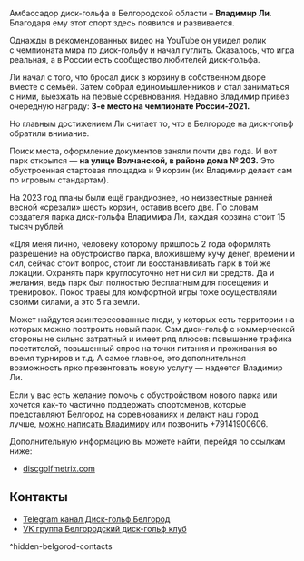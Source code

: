 Амбассадор диск-гольфа в Белгородской области – **Владимир Ли**. Благодаря ему этот спорт здесь появился и развивается.

Однажды в рекомендованных видео на YouTube он увидел ролик с чемпионата мира по диск-гольфу и начал гуглить. Оказалось, что игра реальная, а в России есть сообщество любителей диск-гольфа.

Ли начал с того, что бросал диск в корзину в собственном дворе вместе с семьёй. Затем собрал единомышленников и стал заниматься с ними, выезжать на первые соревнования. Недавно Владимир привёз очередную награду: **3-е место на чемпионате России-2021.**

Но главным достижением Ли считает то, что в Белгороде на диск-гольф обратили внимание.

Поиск места, оформление документов заняли почти два года. И вот парк открылся — **на улице Волчанской, в районе дома № 203.** Это обустроенная стартовая площадка и 9 корзин (их Владимир делает сам по игровым стандартам).

На 2023 год планы были ещё грандиознее, но неизвестные ранней весной «срезали» шесть корзин, оставив всего две. По словам создателя парка диск-гольфа Владимира Ли, каждая корзина стоит 15 тысяч рублей. 

«Для меня лично, человеку которому пришлось 2 года оформлять разрешение на обустройство парка, вложившему кучу денег, времени и сил, сейчас стоит вопрос, стоит ли восстанавливать парк в той же локации. Охранять парк круглосуточно нет ни сил ни средств. Да и желания, ведь парк был полностью бесплатным для посещения и тренировок. Покос травы для комфортной игры тоже осуществляли своими силами, а это 5 га земли.

Может найдутся заинтересованные люди, у которых есть территории на которых можно построить новый парк. Сам диск-гольф с коммерческой стороны не сильно затратный и имеет ряд плюсов: повышение трафика посетителей, повышенный спрос на точки питания и проживания во время турниров и т.д. А самое главное, это дополнительная возможность ярко презентовать новую услугу — надеется Владимир Ли.

Если у вас есть желание помочь с обустройством нового парка или хочется как-то частично поддержать спортсменов, которые представляют Белгород на соревнованиях и делают наш город лучше, [можно написать Владимиру](https://t.me/Vladimirli1) или позвонить +79141900606.

Дополнительную информацию вы можете найти, перейдя по ссылкам ниже:
- [discgolfmetrix.com](https://discgolfmetrix.com/course/24435)

## Контакты
- [Telegram канал Диск-гольф Белгород](https://t.me/discgolf31)
- [VK группа Белгородский диск-гольф клуб](https://vk.com/discgolf31)

^hidden-belgorod-contacts